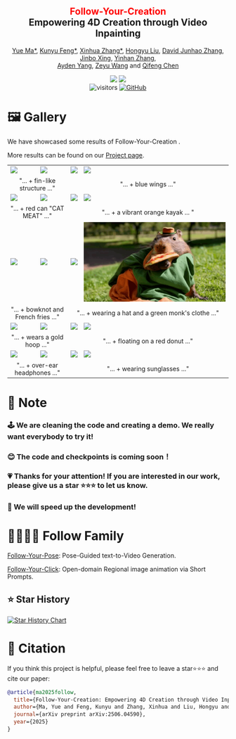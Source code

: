 <div align="center">
<h2><font color="red"> Follow-Your-Creation </font></center> <br> <center>Empowering 4D Creation through Video Inpainting</h2>

[Yue Ma*](https://mayuelala.github.io/), [Kunyu Feng*](https://github.com/fkyyyy), [Xinhua Zhang*](https://github.com/NXZXH), [Hongyu Liu](https://scholar.google.com/citations?user=bLRjUzAAAAAJ&hl=en), [David Junhao Zhang](https://junhaozhang98.github.io/), [Jinbo Xing](https://scholar.google.com/citations?user=ZB0gLU0AAAAJ&hl=en), [Yinhan Zhang](https://github.com/YinHan-Zhang),  
[Ayden Yang](https://github.com/follow-your-creation/follow-your-creation.github.io), [Zeyu Wang](https://scholar.google.com/citations?user=q7NLPG0AAAAJ&hl=en) and [Qifeng Chen](https://scholar.google.com/citations?user=lLMX9hcAAAAJ&hl=en)

<a href='https://arxiv.org/abs/2506.04590'><img src='https://img.shields.io/badge/ArXiv-2403.08268-red'></a> 
<a href='https://follow-your-creation.github.io/'><img src='https://img.shields.io/badge/Project-Page-Green'></a>  
![visitors](https://visitor-badge.laobi.icu/badge?page_id=mayuelala.FollowYourCreation&left_color=green&right_color=red)  [![GitHub](https://img.shields.io/github/stars/mayuelala/FollowYourCreation?style=social)](https://github.com/mayuelala/FollowYourCreation) 
</div>


# 🖼 Gallery

We have showcased some results of Follow-Your-Creation .

More results can be found on our [Project page](https://follow-your-creation.github.io/).



<table>
  <tr>
    <td><img src="4DE_assets/miaowa (1).gif"></td>
    <td><img src="4DE_assets/miaowa1 (1).gif"></td>
    <td><img src="4DE_assets/butterfly (1).gif"></td>
    <td><img src="4DE_assets/butterfly1 (1).gif"></td>
  <tr>
    <td colspan="2"><center>"... + fin-like structure ..."</center></td>
    <td colspan="2"><center>"... + blue wings ..."</center></td>
  </tr>
  <tr>
    <td><img src="4DE_assets/buou (1).gif"></td>
    <td><img src="4DE_assets/buou1 (1).gif"></td>
    <td><img src="4DE_assets/boat (1).gif"></td>
    <td><img src="4DE_assets/boat1 (1).gif"></td>
  </tr>
  <tr>
    <td colspan="2"><center>"... + red can "CAT MEAT" ..."</center></td>
    <td colspan="2"><center>"... + a vibrant orange kayak ... "</center></td>
  </tr>
    <tr>
    <td><img src="4DE_assets/bjx (1).gif"></td>
    <td><img src="4DE_assets/bjx1 (1).gif"></td>
    <td><img src="4DE_assets/kpbl (1).gif"></td>
    <td><img src="4DE_assets/kpbl1 (1).gif"></td>
  </tr>
  <tr>
    <td colspan="2"><center>"... + bowknot and French fries ..."</center></td>
    <td colspan="2"><center>"... + wearing a hat and a green monk's clothe ..."</center></td>
  </tr>
  </tr>
    <tr>
    <td><img src="4DE_assets/cat (1).gif"></td>
    <td><img src="4DE_assets/cat1 (1).gif"></td>
    <td><img src="4DE_assets/dog (1).gif"></td>
    <td><img src="4DE_assets/dog1 (1).gif"></td>
  </tr>
  <tr>
    <td colspan="2"><center>"... + wears a gold hoop ..."</center></td>
    <td colspan="2"><center>"... + floating on a red donut ..."</center></td>
  </tr>
    </tr>
    <tr>
   <td><img src="4DE_assets/ya (1).gif"></td>
    <td><img src="4DE_assets/ya1 (1).gif"></td>
    <td><img src="4DE_assets/lang (1).gif"></td>
    <td><img src="4DE_assets/lang1 (1).gif"></td>
  </tr>
  <tr>
    <td colspan="2"><center>"... + over-ear headphones ..."</center></td>
    <td colspan="2"><center>"... + wearing sunglasses ..."</center></td>
  </tr>
</table>


# 📍 Note  
### 🕹 We are cleaning the code and creating a demo. We really want everybody to try it! 
### 😊 The code and checkpoints is coming soon！
### 💗 Thanks for your attention! If you are interested in our work, please give us a star ⭐️⭐️⭐ to let us know.
### 🚀 We will speed up the development! 


# 👨‍👩‍👧‍👦 Follow Family
[Follow-Your-Pose](https://github.com/mayuelala/FollowYourPose): Pose-Guided text-to-Video Generation.

[Follow-Your-Click](https://github.com/mayuelala/FollowYourClick): Open-domain Regional image animation via Short Prompts.
  

## ⭐️ Star History

[![Star History Chart](https://api.star-history.com/svg?repos=mayuelala/FollowYourCreation&type=Date)](https://star-history.com/#mayuelala/FollowYourCreation&Date)



# 🎼 Citation 
If you think this project is helpful, please feel free to leave a star⭐️⭐️⭐️ and cite our paper:
```bibtex
@article{ma2025follow,
  title={Follow-Your-Creation: Empowering 4D Creation through Video Inpainting},
  author={Ma, Yue and Feng, Kunyu and Zhang, Xinhua and Liu, Hongyu and Zhang, David Junhao and Xing, Jinbo and Zhang, Yinhan and Yang, Ayden and Wang, Zeyu and Chen, Qifeng},
  journal={arXiv preprint arXiv:2506.04590},
  year={2025}
}
``` 
